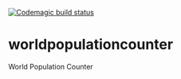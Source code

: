 [![Codemagic build status](https://api.codemagic.io/apps/5ebfa9195c1ff55435d79296/5ebfa9195c1ff55435d79295/status_badge.svg)](https://codemagic.io/apps/5ebfa9195c1ff55435d79296/5ebfa9195c1ff55435d79295/latest_build)

# worldpopulationcounter

World Population Counter

